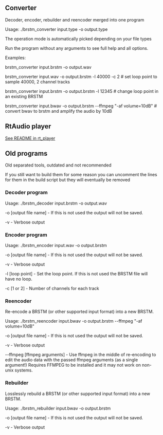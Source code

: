 ## Converter
Decoder, encoder, rebuilder and reencoder merged into one program

Usage:
./brstm_converter input.type -o output.type

The operation mode is automatically picked depending on your file types

Run the program without any arguments to see full help and all options.

Examples:

brstm_converter input.brstm -o output.wav

brstm_converter input.wav -o output.brstm -l 40000 -c 2 # set loop point to sample 40000, 2 channel tracks

brstm_converter input.brstm -o output.brstm -l 12345 # change loop point in an existing BRSTM

brstm_converter input.bwav -o output.brstm --ffmpeg "-af volume=10dB" # convert bwav to brstm and amplify the audio by 10dB

## RtAudio player
[See README in rt_player](/src/rt_player)


## Old programs
Old separated tools, outdated and not recommended

If you still want to build them for some reason you can uncomment the lines for them in the build script but they will eventually be removed

### Decoder program
Usage:
./brstm_decoder input.brstm -o output.wav

-o [output file name] - If this is not used the output will not be saved.

-v - Verbose output


### Encoder program
Usage:
./brstm_encoder input.wav -o output.brstm

-o [output file name] - If this is not used the output will not be saved.

-v - Verbose output

-l [loop point] - Set the loop point. If this is not used the BRSTM file will have no loop.

-c [1 or 2] - Number of channels for each track

### Reencoder
Re-encode a BRSTM (or other supported input format) into a new BRSTM.

Usage:
./brstm_reencoder input.bwav -o output.brstm --ffmpeg "-af volume=10dB"

-o [output file name] - If this is not used the output will not be saved.

-v - Verbose output

--ffmpeg [ffmpeg arguments] - Use ffmpeg in the middle of re-encoding to edit the audio data with the passed ffmpeg arguments (as a single argument!)
Requires FFMPEG to be installed and it may not work on non-unix systems.

### Rebuilder
Losslessly rebuild a BRSTM (or other supported input format) into a new BRSTM.

Usage:
./brstm_rebuilder input.bwav -o output.brstm

-o [output file name] - If this is not used the output will not be saved.

-v - Verbose output
